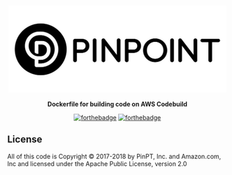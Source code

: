 <div align="center">
	<img width="500" src=".github/logo.svg" alt="pinpt-logo">
</div>

<p align="center">
	<strong>Dockerfile for building code on AWS Codebuild</strong>
</p>

<div align="center">

[![forthebadge](http://forthebadge.com/images/badges/built-with-swag.svg)](http://forthebadge.com) [![forthebadge](http://forthebadge.com/images/badges/fuck-it-ship-it.svg)](http://forthebadge.com)

</div>


## License

All of this code is Copyright &copy; 2017-2018 by PinPT, Inc. and Amazon.com, Inc and licensed under the Apache Public License, version 2.0
